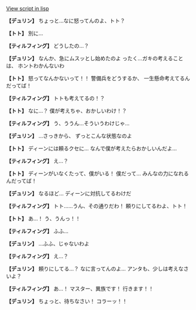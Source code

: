 [View script in lisp](../scripts/1550302.txt)

**【デュリン】**
ちょっと…なに怒ってんのよ、トト？

**【トト】**
別に…

**【ティルフィング】**
どうしたの…？

**【デュリン】**
なんか、急にムスッとし始めたのよ
ったく…ガキの考えることは、
ホントわかんないわ

**【トト】**
怒ってなんかないって！！
警備兵をどうするか、
一生懸命考えてるんだってば！

**【ティルフィング】**
トトも考えてるの！？

**【トト】**
なに…？
僕が考えちゃ、おかしいわけ！？

**【ティルフィング】**
う、ううん…そういうわけじゃ…

**【デュリン】**
…さっきから、
ずっとこんな状態なのよ

**【トト】**
ディーンには頼るクセに…
なんで僕が考えたらおかしいんだよ…

**【ティルフィング】**
え…？

**【トト】**
ディーンがいなくたって、僕がいる！
僕だって…
みんなの力になれるんだってば！

**【デュリン】**
なるほど…
ディーンに対抗してるわけだ

**【ティルフィング】**
トト……うん、その通りだわ！
頼りにしてるわよ、トト！

**【トト】**
あ…！
う、うんっ！！

**【ティルフィング】**
ふふ…

**【デュリン】**
…ふふ、じゃないわよ

**【ティルフィング】**
え…？

**【デュリン】**
頼りにしてる…？
なに言ってんのよ…
アンタも、少しは考えなさいよ？

**【ティルフィング】**
あ…！
マスター、異族です！
行きます！！

**【デュリン】**
ちょっと、待ちなさい！
コラーッ！！